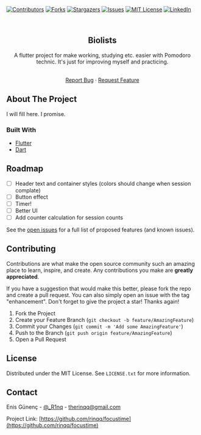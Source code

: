 <div id="top"></div>

<!-- PROJECT SHIELDS -->
[![Contributors][contributors-shield]][contributors-url]
[![Forks][forks-shield]][forks-url]
[![Stargazers][stars-shield]][stars-url]
[![Issues][issues-shield]][issues-url]
[![MIT License][license-shield]][license-url]
[![LinkedIn][linkedin-shield]][linkedin-url]



<!-- PROJECT LOGO -->
<br />
<div align="center">

  <h2 align="center">Biolists</h2>
  A flutter project for make working, studying etc. easier with Pomodoro technic. It's just for improving myself and practicing.
  <p align="center">
    <br />
    <a href="https://github.com/rinqq/focustime/issues">Report Bug</a>
    ·
    <a href="https://github.com/rinqq/focustime/issues">Request Feature</a>
  </p>
</div>



<!-- ABOUT THE PROJECT -->
## About The Project
 I will fill here. I promise.

### Built With
* [Flutter](https://flutter.dev/)
* [Dart](https://dart.dev/)



<!-- ROADMAP -->
## Roadmap

- [ ] Header text and container styles (colors should change when session complate)
- [ ] Button effect
- [ ] Timer!
- [ ] Better UI
- [ ] Add counter calculation for session counts

See the [open issues](https://github.com/rinqq/focustime/issues) for a full list of proposed features (and known issues).



<!-- CONTRIBUTING -->
## Contributing

Contributions are what make the open source community such an amazing place to learn, inspire, and create. Any contributions you make are **greatly appreciated**.

If you have a suggestion that would make this better, please fork the repo and create a pull request. You can also simply open an issue with the tag "enhancement".
Don't forget to give the project a star! Thanks again!

1. Fork the Project
2. Create your Feature Branch (`git checkout -b feature/AmazingFeature`)
3. Commit your Changes (`git commit -m 'Add some AmazingFeature'`)
4. Push to the Branch (`git push origin feature/AmazingFeature`)
5. Open a Pull Request


<!-- LICENSE -->
## License

Distributed under the MIT License. See `LICENSE.txt` for more information.



<!-- CONTACT -->
## Contact

Enis Günenç - [@_R1nq](https://twitter.com/_R1nq) - therinqq@gmail.com

Project Link: [https://github.com/rinqq/focustime](https://github.com/rinqq/focustime)


<!-- MARKDOWN LINKS & IMAGES -->
<!-- https://www.markdownguide.org/basic-syntax/#reference-style-links -->
[contributors-shield]: https://img.shields.io/github/contributors/rinqq/focustime.svg?style=for-the-badge
[contributors-url]: https://github.com/rinqq/focustime/graphs/contributors
[forks-shield]: https://img.shields.io/github/forks/rinqq/focustime.svg?style=for-the-badge
[forks-url]: https://github.com/rinqq/focustime/network/members
[stars-shield]: https://img.shields.io/github/stars/rinqq/focustime.svg?style=for-the-badge
[stars-url]: https://github.com/rinqq/focustime/stargazers
[issues-shield]: https://img.shields.io/github/issues/rinqq/focustime.svg?style=for-the-badge
[issues-url]: https://github.com/rinqq/focustime/issues
[license-shield]: https://img.shields.io/github/license/rinqq/focustime.svg?style=for-the-badge
[license-url]: https://github.com/rinqq/focustime/blob/master/LICENSE.txt
[linkedin-shield]: https://img.shields.io/badge/-LinkedIn-black.svg?style=for-the-badge&logo=linkedin&colorB=555
[linkedin-url]: https://linkedin.com/in/enis-günenç-384469219/
[product-screenshot]: images/screenshot.png
